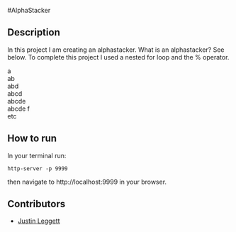 #AlphaStacker



## Description
In this project I am creating an alphastacker. What is an alphastacker? See below. To complete this project I used a nested for loop and the % operator.
<p>
a
<br>
ab
<br>
abd
<br>
abcd
<br>
abcde
<br>
abcde f
<br>
etc
</p>

## How to run
In your terminal run:
```
http-server -p 9999
```
then navigate to http://localhost:9999 in your browser.


## Contributors
- [Justin Leggett](https://github.com/justinal64)